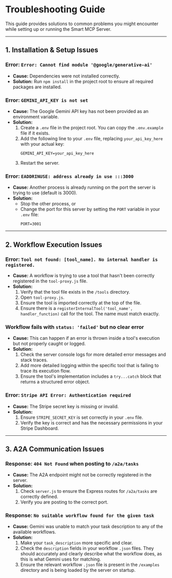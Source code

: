 # Troubleshooting Guide

This guide provides solutions to common problems you might encounter while setting up or running the Smart MCP Server.

---

## 1. Installation & Setup Issues

### Error: `Error: Cannot find module '@google/generative-ai'`

- **Cause:** Dependencies were not installed correctly.
- **Solution:** Run `npm install` in the project root to ensure all required packages are installed.

### Error: `GEMINI_API_KEY is not set`

- **Cause:** The Google Gemini API key has not been provided as an environment variable.
- **Solution:**
    1. Create a `.env` file in the project root. You can copy the `.env.example` file if it exists.
    2. Add the following line to your `.env` file, replacing `your_api_key_here` with your actual key:
       ```
       GEMINI_API_KEY=your_api_key_here
       ```
    3. Restart the server.

### Error: `EADDRINUSE: address already in use :::3000`

- **Cause:** Another process is already running on the port the server is trying to use (default is 3000).
- **Solution:**
    - Stop the other process, or
    - Change the port for this server by setting the `PORT` variable in your `.env` file:
      ```
      PORT=3001
      ```

---

## 2. Workflow Execution Issues

### Error: `Tool not found: [tool_name]. No internal handler is registered.`

- **Cause:** A workflow is trying to use a tool that hasn't been correctly registered in the `tool-proxy.js` file.
- **Solution:**
    1. Verify that the tool file exists in the `/tools` directory.
    2. Open `tool-proxy.js`.
    3. Ensure the tool is imported correctly at the top of the file.
    4. Ensure there is a `registerInternalTool('tool_name', handler_function)` call for the tool. The name must match exactly.

### Workflow fails with `status: 'failed'` but no clear error

- **Cause:** This can happen if an error is thrown inside a tool's execution but not properly caught or logged.
- **Solution:**
    1. Check the server console logs for more detailed error messages and stack traces.
    2. Add more detailed logging within the specific tool that is failing to trace its execution flow.
    3. Ensure the tool's implementation includes a `try...catch` block that returns a structured error object.

### Error: `Stripe API Error: Authentication required`

- **Cause:** The Stripe secret key is missing or invalid.
- **Solution:**
    1. Ensure `STRIPE_SECRET_KEY` is set correctly in your `.env` file.
    2. Verify the key is correct and has the necessary permissions in your Stripe Dashboard.

---

## 3. A2A Communication Issues

### Response: `404 Not Found` when posting to `/a2a/tasks`

- **Cause:** The A2A endpoint might not be correctly registered in the server.
- **Solution:**
    1. Check `server.js` to ensure the Express routes for `/a2a/tasks` are correctly defined.
    2. Verify you are posting to the correct port.

### Response: `No suitable workflow found for the given task`

- **Cause:** Gemini was unable to match your task description to any of the available workflows.
- **Solution:**
    1. Make your `task_description` more specific and clear.
    2. Check the `description` fields in your workflow `.json` files. They should accurately and clearly describe what the workflow does, as this is what Gemini uses for matching.
    3. Ensure the relevant workflow `.json` file is present in the `/examples` directory and is being loaded by the server on startup. 